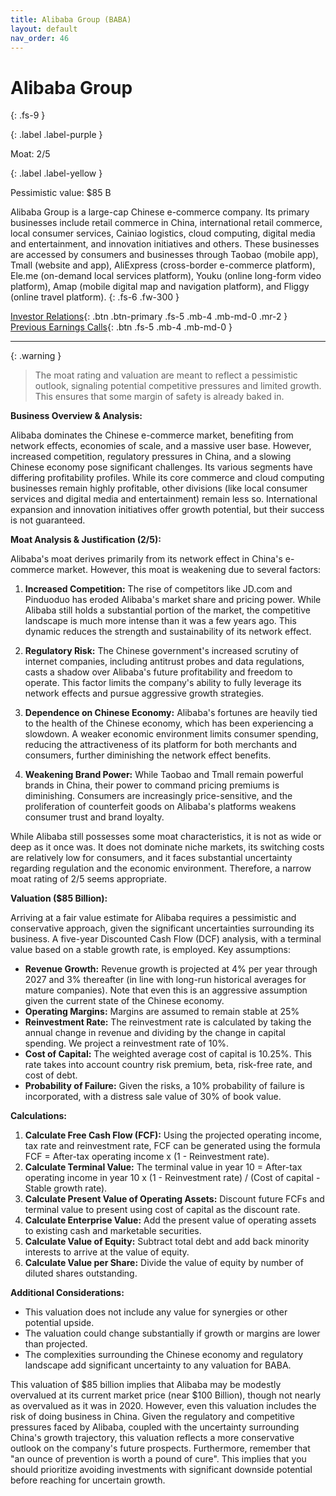 ```yaml
---
title: Alibaba Group (BABA)
layout: default
nav_order: 46
---
```


# Alibaba Group
{: .fs-9 }

{: .label .label-purple }

Moat: 2/5

{: .label .label-yellow }

Pessimistic value: $85 B

Alibaba Group is a large-cap Chinese e-commerce company. Its primary businesses include retail commerce in China, international retail commerce, local consumer services, Cainiao logistics, cloud computing, digital media and entertainment, and innovation initiatives and others. These businesses are accessed by consumers and businesses through Taobao (mobile app), Tmall (website and app), AliExpress (cross-border e-commerce platform), Ele.me (on-demand local services platform), Youku (online long-form video platform), Amap (mobile digital map and navigation platform), and Fliggy (online travel platform).
{: .fs-6 .fw-300 }

[Investor Relations](https://www.google.com/search?q=BABA+investor+relations){: .btn .btn-primary .fs-5 .mb-4 .mb-md-0 .mr-2 }
[Previous Earnings Calls](https://discountingcashflows.com/company/BABA/transcripts/){: .btn .fs-5 .mb-4 .mb-md-0 }

---

{: .warning } 
>The moat rating and valuation are meant to reflect a pessimistic outlook, signaling potential competitive pressures and limited growth. This ensures that some margin of safety is already baked in.


**Business Overview & Analysis:**

Alibaba dominates the Chinese e-commerce market, benefiting from network effects, economies of scale, and a massive user base. However, increased competition, regulatory pressures in China, and a slowing Chinese economy pose significant challenges. Its various segments have differing profitability profiles. While its core commerce and cloud computing businesses remain highly profitable, other divisions (like local consumer services and digital media and entertainment) remain less so. International expansion and innovation initiatives offer growth potential, but their success is not guaranteed.

**Moat Analysis & Justification (2/5):**

Alibaba's moat derives primarily from its network effect in China's e-commerce market. However, this moat is weakening due to several factors:

1. **Increased Competition:** The rise of competitors like JD.com and Pinduoduo has eroded Alibaba's market share and pricing power.  While Alibaba still holds a substantial portion of the market, the competitive landscape is much more intense than it was a few years ago. This dynamic reduces the strength and sustainability of its network effect.

2. **Regulatory Risk:** The Chinese government's increased scrutiny of internet companies, including antitrust probes and data regulations, casts a shadow over Alibaba's future profitability and freedom to operate. This factor limits the company's ability to fully leverage its network effects and pursue aggressive growth strategies.

3. **Dependence on Chinese Economy:** Alibaba's fortunes are heavily tied to the health of the Chinese economy, which has been experiencing a slowdown.  A weaker economic environment limits consumer spending, reducing the attractiveness of its platform for both merchants and consumers, further diminishing the network effect benefits.

4. **Weakening Brand Power:** While Taobao and Tmall remain powerful brands in China, their power to command pricing premiums is diminishing.  Consumers are increasingly price-sensitive, and the proliferation of counterfeit goods on Alibaba's platforms weakens consumer trust and brand loyalty. 

While Alibaba still possesses some moat characteristics, it is not as wide or deep as it once was. It does not dominate niche markets, its switching costs are relatively low for consumers, and it faces substantial uncertainty regarding regulation and the economic environment. Therefore, a narrow moat rating of 2/5 seems appropriate.

**Valuation ($85 Billion):**

Arriving at a fair value estimate for Alibaba requires a pessimistic and conservative approach, given the significant uncertainties surrounding its business.  A five-year Discounted Cash Flow (DCF) analysis, with a terminal value based on a stable growth rate, is employed.  Key assumptions:

* **Revenue Growth:** Revenue growth is projected at 4% per year through 2027 and 3% thereafter (in line with long-run historical averages for mature companies). Note that even this is an aggressive assumption given the current state of the Chinese economy.
* **Operating Margins:** Margins are assumed to remain stable at 25%
* **Reinvestment Rate:** The reinvestment rate is calculated by taking the annual change in revenue and dividing by the change in capital spending. We project a reinvestment rate of 10%.
* **Cost of Capital:**  The weighted average cost of capital is 10.25%. This rate takes into account country risk premium, beta, risk-free rate, and cost of debt.
* **Probability of Failure:** Given the risks, a 10% probability of failure is incorporated, with a distress sale value of 30% of book value.

**Calculations:**

1. **Calculate Free Cash Flow (FCF):** Using the projected operating income, tax rate and reinvestment rate, FCF can be generated using the formula FCF = After-tax operating income x (1 - Reinvestment rate).
2. **Calculate Terminal Value:** The terminal value in year 10 = After-tax operating income in year 10 x (1 - Reinvestment rate) / (Cost of capital - Stable growth rate).
3. **Calculate Present Value of Operating Assets:** Discount future FCFs and terminal value to present using cost of capital as the discount rate.
4. **Calculate Enterprise Value:** Add the present value of operating assets to existing cash and marketable securities.
5. **Calculate Value of Equity:** Subtract total debt and add back minority interests to arrive at the value of equity.
6. **Calculate Value per Share:** Divide the value of equity by number of diluted shares outstanding.

**Additional Considerations:**

* This valuation does not include any value for synergies or other potential upside.  
* The valuation could change substantially if growth or margins are lower than projected.  
*  The complexities surrounding the Chinese economy and regulatory landscape add significant uncertainty to any valuation for BABA.

This valuation of $85 billion implies that Alibaba may be modestly overvalued at its current market price (near $100 Billion), though not nearly as overvalued as it was in 2020. However, even this valuation includes the risk of doing business in China. Given the regulatory and competitive pressures faced by Alibaba, coupled with the uncertainty surrounding China's growth trajectory, this valuation reflects a more conservative outlook on the company's future prospects. Furthermore, remember that "an ounce of prevention is worth a pound of cure". This implies that you should prioritize avoiding investments with significant downside potential before reaching for uncertain growth.